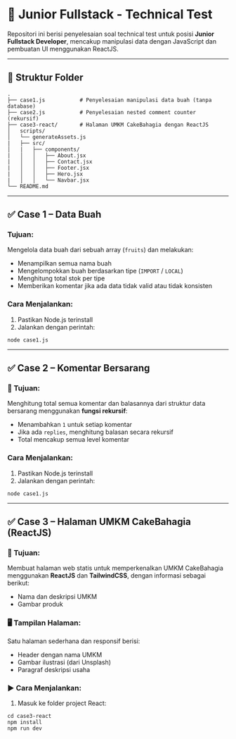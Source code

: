 # 🧪 Junior Fullstack - Technical Test

Repositori ini berisi penyelesaian soal technical test untuk posisi **Junior Fullstack Developer**, mencakup manipulasi data dengan JavaScript dan pembuatan UI menggunakan ReactJS.

---

## 📁 Struktur Folder
```
.
├── case1.js           # Penyelesaian manipulasi data buah (tanpa database)
├── case2.js           # Penyelesaian nested comment counter (rekursif)
├── case3-react/       # Halaman UMKM CakeBahagia dengan ReactJS
│   scripts/
│   └── generateAssets.js
|   ├── src/
│   |   ├── components/
|   │   │   ├── About.jsx
|   │   │   ├── Contact.jsx
|   │   │   ├── Footer.jsx
|   │   │   ├── Hero.jsx
|   │   │   └── Navbar.jsx
└── README.md

```

---

## ✅ Case 1 – Data Buah

### Tujuan:
Mengelola data buah dari sebuah array (`fruits`) dan melakukan:
- Menampilkan semua nama buah
- Mengelompokkan buah berdasarkan tipe (`IMPORT` / `LOCAL`)
- Menghitung total stok per tipe
- Memberikan komentar jika ada data tidak valid atau tidak konsisten

### Cara Menjalankan:
1. Pastikan Node.js terinstall
2. Jalankan dengan perintah:

```
node case1.js
```

---

## ✅ Case 2 – Komentar Bersarang

### 🎯 Tujuan:
Menghitung total semua komentar dan balasannya dari struktur data bersarang menggunakan **fungsi rekursif**:

- Menambahkan `1` untuk setiap komentar
- Jika ada `replies`, menghitung balasan secara rekursif
- Total mencakup semua level komentar

### Cara Menjalankan:
1. Pastikan Node.js terinstall
2. Jalankan dengan perintah:

```
node case1.js
```

---

## ✅ Case 3 – Halaman UMKM CakeBahagia (ReactJS)

### 🎯 Tujuan:
Membuat halaman web statis untuk memperkenalkan UMKM CakeBahagia menggunakan **ReactJS** dan **TailwindCSS**, dengan informasi sebagai berikut:

- Nama dan deskripsi UMKM
- Gambar produk

### 🖥️ Tampilan Halaman:
Satu halaman sederhana dan responsif berisi:

- Header dengan nama UMKM
- Gambar ilustrasi (dari Unsplash)
- Paragraf deskripsi usaha

### ▶️ Cara Menjalankan:

1. Masuk ke folder project React:

```
cd case3-react
npm install
npm run dev
```
